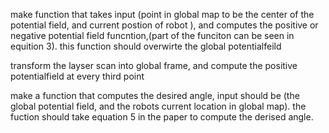 
make function that takes input (point in global map to be the center of the potential field, and current postion of robot ), and computes the positive or negative potential field funcntion,(part of the funciton can be seen in equition 3). this function should overwirte the global potentialfeild 

transform the layser scan into global frame, and compute the positive potentialfield at every third point

make a function that computes the desired angle, input should be (the global potential field, and the robots current location in global map). the fuction should take equation 5 in the paper to compute the derised angle.

